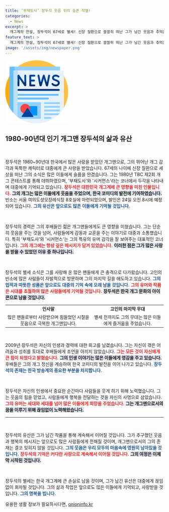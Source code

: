 ```yaml
---
title: ‘부채도사’ 장두석 웃음 뒤의 슬픈 작별!
categories:
  - News
excerpt: >
  개그계의 전설, 장두석이 67세로 별세! 신장 질환으로 쓸쓸히 떠난 그가 남긴 웃음과 추억은 언제까지나 우리의 마음에 남아 있을 것입니다.
feature_text: >
  개그계의 전설, 장두석이 67세로 별세! 신장 질환으로 쓸쓸히 떠난 그가 남긴 웃음과 추억은 언제까지나 우리의 마음에 남아 있을 것입니다.
image: '/assets/img/newspaper.png'
---
```


<p><img src="/assets/img/newspaper.png" alt="kimp 속보" /></p>

<h2 data-ke-size="size26">1980-90년대 인기 개그맨 장두석의 삶과 유산</h2>

<p data-ke-size="size16">&nbsp;</p> 

<p>장두석은 1980~90년대 한국에서 많은 사랑을 받았던 개그맨으로, 그의 뛰어난 개그 감각과 독특한 캐릭터로 대중에게 큰 사랑을 받았습니다. 67세의 나이에 신장 질환으로 세상을 떠난 그의 소식은 많은 이들에게 슬픔을 안겼습니다. 그는 1980년 TBC 제2회 개그 콘테스트를 통해 데뷔하였으며, '부채도사'와 '시커먼스'라는 코너에서 두각을 나타내며 대중에게 기억되고 있습니다. <b><span style="color: #ee2323;">장두석은 대한민국 개그계에 큰 영향을 미친 인물입니다.</span></b> <b><span style="background-color: #21538527;">그의 개그는 많은 이들에게 웃음을 주었으며, 한국 코미디의 발전에 기여하였습니다.</span></b> 빈소는 서울 여의도성모장례식장 8호실에 마련되었으며, 발인은 24일 오전 8시에 예정되어 있습니다.  <b><span style="color: #1a5490;">그의 유산은 앞으로도 많은 이들에게 기억될 것입니다.</span></b></p>

<p data-ke-size="size16">&nbsp;</p> 

<p>장두석의 경력은 그의 후배들인 젊은 개그맨들에게도 큰 영향을 미쳤습니다. 그는 단순히 웃음을 주는 것을 넘어, 사람들에게 감동과 교훈을 주는 이야기로 대중과 소통했습니다. 특히 '부채도사'와 '시커먼스'는 그의 특유의 유머 감각을 잘 보여주는 대표적인 코너입니다. <b><span style="color: #ee2323;">그의 개그에는 항상 깊은 메시지가 담겨 있었습니다.</span></b> <b><span style="background-color: #21538527;">이러한 점은 그가 많은 사랑을 받을 수 있었던 이유 중 하나입니다.</span></b> </p>

<p data-ke-size="size16">&nbsp;</p>

<p>장두석의 별세 소식은 그를 사랑해 온 많은 팬들에게 큰 충격으로 다가왔습니다. 고인의 빈소에 많은 사람들이 자발적으로 방문하며 그의 마지막 길을 애도하고 있습니다. <b><span style="color: #1a5490;">그의 업적과 따뜻한 성품은 앞으로도 대중의 기억 속에 오래 남을 것입니다.</span></b> <b><span style="color: #ee2323;">그의 유머와 작품은 시대를 초월하여 많은 사람들에게 기억될 것입니다.</span></b> <b><span style="background-color: #21538527;">장두석은 한국 개그 문화의 아이콘으로 남을 것입니다.</span></b> </p>

<table style="width: 100%; border-collapse: collapse;">
    <tr>
        <td style="text-align: center; height: 17px;"><b>인사말</b></td>
        <td style="text-align: center; height: 17px;"><b>고인의 마지막 무대</b></td>
    </tr>
    <tr>
        <td style="text-align: center; height: 17px;">많은 팬들로부터 사랑받으며 힘들었던 시절을 웃음으로 극복한 개그맨입니다.</td>
        <td style="text-align: center; height: 17px;">별세 전까지도 그의 무대는 많은 이들에게 즐거움을 주었습니다.</td>
    </tr>
</table>

<p data-ke-size="size16">&nbsp;</p>

<p>2009년 장두석은 자신의 인생과 경력에 대한 회고를 남겼습니다. 그는 자신이 겪은 어려움과 성취를 토대로 후배들에게 조언을 아끼지 않았습니다. <b><span style="color: #ee2323;">그는 모든 것이 자신에게 큰 힘이 되었다고 밝혔습니다.</span></b> <b><span style="background-color: #21538527;">그의 인생 이야기는 많은 이들에게 영감을 주고 있습니다.</span></b> 후배들은 그의 개그 정신을 계승하여 한국 코미디의 발전을 이어 나가고 있습니다. <b><span style="color: #1a5490;">장두석의 존재는 한국 방송계의 중요한 부분을 차지합니다.</span></b></p>

<p data-ke-size="size16">&nbsp;</p> 

<p>장두석은 자신의 인생에서 중요한 순간마다 사람들을 웃게 하기 위해 노력했습니다. 그는 웃음의 힘을 믿었고, 사람들에게 행복을 전달하는 것을 자신의 사명으로 삼았습니다. <b><span style="color: #ee2323;">그의 유머는 세대와 세대를 넘어 많은 이들에게 희망을 주었습니다.</span></b> <b><span style="background-color: #21538527;">그는 개그맨으로서의 꿈을 이루기 위해 끊임없이 노력해왔습니다.</span></b> </p>

<hr>

<p data-ke-size="size16">&nbsp;</p>

<p>장두석의 유산은 그가 남긴 작품을 통해 계속해서 이어질 것입니다. 그가 추구했던 웃음과 행복의 메시지는 앞으로도 많은 사람들에게 전해질 것이며, 개그맨으로서의 그의 존재는 결코 잊히지 않을 것입니다. <b><span style="color: #1a5490;">그의 웃음은 우리 모두의 마음속에 영원히 남아있을 것입니다.</span></b> <b><span style="color: #ee2323;">장두석의 기억은 커다란 사랑으로 계속해서 이어질 것입니다.</span></b> <b><span style="background-color: #21538527;">그의 여정은 이제 막 시작된 것입니다.</span></b> </p>

<p data-ke-size="size16">&nbsp;</p> 

<p>장두석의 별세는 한국 개그계에 큰 손실로 남을 것이며, 그가 남긴 유산은 대중에게 끊임없이 회자될 것입니다. 그의 삶과 작업은 앞으로도 많은 이들에게 기억되고, 사랑받을 것입니다. <b><span style="color: #1a5490;">그의 명복을 빕니다.</span></b></p>
유용한 생활 정보가 필요하시다면, <a href="https://onioninfo.kr" rel="dofollow">onioninfo.kr</a>


